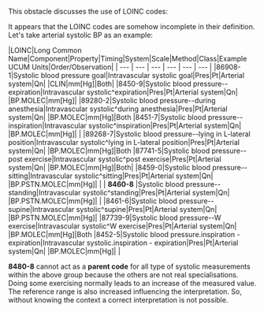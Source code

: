 This obstacle discusses the use of LOINC codes:

It appears that the LOINC codes are somehow incomplete in their definition.
Let's take arterial systolic BP as an example:

|LOINC|Long Common Name|Component|Property|Timing|System|Scale|Method|Class|Example UCUM Units|Order/Observation|
| --- | --- | --- | --- | --- | --- |
|86908-1|Systolic blood pressure goal|Intravascular systolic goal|Pres|Pt|Arterial system|Qn| |CLIN|mm[Hg]|Both|
|8450-9|Systolic blood pressure--expiration|Intravascular systolic^expiration|Pres|Pt|Arterial system|Qn| |BP.MOLEC|mm[Hg]|
|89280-2|Systolic blood pressure--during anesthesia|Intravascular systolic^during anesthesia|Pres|Pt|Arterial system|Qn| |BP.MOLEC|mm[Hg]|Both 
|8451-7|Systolic blood pressure--inspiration|Intravascular systolic^inspiration|Pres|Pt|Arterial system|Qn| |BP.MOLEC|mm[Hg]| |
|89268-7|Systolic blood pressure--lying in L-lateral position|Intravascular systolic^lying in L-lateral position|Pres|Pt|Arterial system|Qn| |BP.MOLEC|mm[Hg]|Both 
|87741-5|Systolic blood pressure--post exercise|Intravascular systolic^post exercise|Pres|Pt|Arterial system|Qn| |BP.MOLEC|mm[Hg]|Both|
|8459-0|Systolic blood pressure--sitting|Intravascular systolic^sitting|Pres|Pt|Arterial system|Qn| |BP.PSTN.MOLEC|mm[Hg]| |
| **8460-8** |Systolic blood pressure--standing|Intravascular systolic^standing|Pres|Pt|Arterial system|Qn| |BP.PSTN.MOLEC|mm[Hg]| | 
|8461-6|Systolic blood pressure--supine|Intravascular systolic^supine|Pres|Pt|Arterial system|Qn| |BP.PSTN.MOLEC|mm[Hg]|
|87739-9|Systolic blood pressure--W exercise|Intravascular systolic^W exercise|Pres|Pt|Arterial system|Qn| |BP.MOLEC|mm[Hg]|Both
|8452-5|Systolic blood pressure.inspiration - expiration|Intravascular systolic.inspiration - expiration|Pres|Pt|Arterial system|Qn| |BP.MOLEC|mm[Hg]| |

**8480-8** cannot act as a **parent code** for all type of systolic measurements within the above group
because the others are not real specialisations.
Doing some exercising normally leads to an increase of the measured value.
The reference range is also increased influencing the interpretation.
So, without knowing the context a correct interpretation is not possible.

